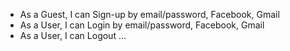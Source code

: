 - As a Guest, I can Sign-up by email/password, Facebook, Gmail
- As a User, I can Login by email/password, Facebook, Gmail
- As a User, I can Logout
...